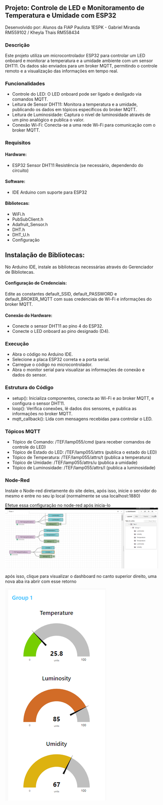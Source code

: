 ## Projeto: Controle de LED e Monitoramento de Temperatura e Umidade com ESP32
Desenvolvido por: Alunos da FIAP Paulista 1ESPK - Gabriel Miranda RM559102 
                  / Kheyla Thais RM558434

### Descrição
Este projeto utiliza um microcontrolador ESP32 para controlar um LED onboard e monitorar a temperatura e a umidade ambiente com um sensor DHT11. Os dados são enviados para um broker MQTT, permitindo o controle remoto e a visualização das informações em tempo real.
 
### Funcionalidades
- Controle do LED: O LED onboard pode ser ligado e desligado via comandos MQTT.
- Leitura de Sensor DHT11: Monitora a temperatura e a umidade, publicando os dados em tópicos específicos do broker MQTT.
- Leitura de Luminosidade: Captura o nível de luminosidade através de um pino analógico e publica o valor.
- Conexão Wi-Fi: Conecta-se a uma rede Wi-Fi para comunicação com o broker MQTT.
### Requisitos
#### Hardware:
- ESP32
Sensor DHT11
Resistência (se necessário, dependendo do circuito)
#### Software:
- IDE Arduino com suporte para ESP32
#### Bibliotecas:
- WiFi.h
- PubSubClient.h
- Adafruit_Sensor.h
- DHT.h
- DHT_U.h
- Configuração
## Instalação de Bibliotecas:
 
No Arduino IDE, instale as bibliotecas necessárias através do Gerenciador de Bibliotecas.
#### Configuração de Credenciais:
 
Edite as constantes default_SSID, default_PASSWORD e default_BROKER_MQTT com suas credenciais de Wi-Fi e informações do broker MQTT.
#### Conexão do Hardware:
 
- Conecte o sensor DHT11 ao pino 4 do ESP32.
- Conecte o LED onboard ao pino designado (D4).
### Execução
- Abra o código no Arduino IDE.
- Selecione a placa ESP32 correta e a porta serial.
- Carregue o código no microcontrolador.
- Abra o monitor serial para visualizar as informações de conexão e dados do sensor.
### Estrutura do Código
- setup(): Inicializa componentes, conecta ao Wi-Fi e ao broker MQTT, e configura o sensor DHT11.
- loop(): Verifica conexões, lê dados dos sensores, e publica as informações no broker MQTT.
- mqtt_callback(): Lida com mensagens recebidas para controlar o LED.
### Tópicos MQTT
- Tópico de Comando: /TEF/lamp055/cmd (para receber comandos de controle do LED)
- Tópico de Estado do LED: /TEF/lamp055/attrs (publica o estado do LED)
- Tópico de Temperatura: /TEF/lamp055/attrs/t (publica a temperatura)
- Tópico de Umidade: /TEF/lamp055/attrs/u (publica a umidade)
- Tópico de Luminosidade: /TEF/lamp055/attrs/l (publica a luminosidade)

### Node-Red

Instale o Node-red diretamente do site deles, após isso, inicie o servidor do mesmo e entre no seu ip local (normalmente se usa localhost:1880)

Efetue essa configuração no node-red após inicia-lo
<img src="image.png">



após isso, clique para visualizar o dashboard no canto superior direito, uma nova aba ira abrir com esse retorno 

<img src="image (1).png">
